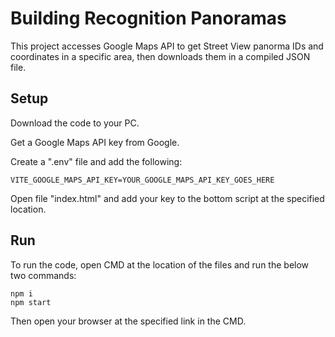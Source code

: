 # Building Recognition Panoramas

This project accesses Google Maps API to get Street View panorma IDs and coordinates in a specific area, then downloads them in a compiled JSON file. 

## Setup

Download the code to your PC.

Get a Google Maps API key from Google.

Create a ".env" file and add the following:

```
VITE_GOOGLE_MAPS_API_KEY=YOUR_GOOGLE_MAPS_API_KEY_GOES_HERE
```

Open file "index.html" and add your key to the bottom script at the specified location. 

## Run
To run the code, open CMD at the location of the files and run the below two commands:

```
npm i
npm start
```
Then open your browser at the specified link in the CMD. 
